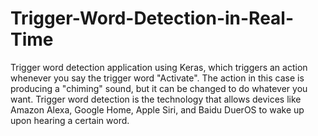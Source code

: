 # Trigger-Word-Detection-in-Real-Time
Trigger word detection application using Keras, which triggers an action whenever you say the trigger word "Activate". The action in this case is producing a "chiming" sound, but it can be changed to do whatever you want.
Trigger word detection is the technology that allows devices like Amazon Alexa, Google Home, Apple Siri, and Baidu DuerOS to wake up upon hearing a certain word.
